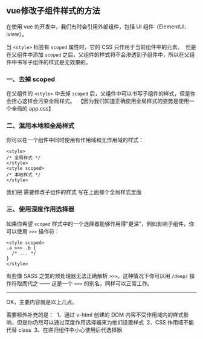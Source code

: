 ## vue修改子组件样式的方法
在使用 vue 的开发中，我们有时会引用外部组件，包括 UI 组件（ElementUI、iview）。

当 `<style>` 标签有 `scoped` 属性时，它的 CSS 只作用于当前组件中的元素。 
但是在父组件中添加 `scoped` 之后，父组件的样式将不会渗透到子组件中，所以在父组件中书写子组件的样式是无效果的。

### 一、去掉 scoped

在父组件的 `<style>` 中去掉 `scoped` 后，父组件中可以书写子组件的样式，但是你会担心这样会污染全局样式。 
【因为我们知道正确使用全局样式的姿势是使用一个全局的 app.css】

### 二、混用本地和全局样式

你可以在一个组件中同时使用有作用域和无作用域的样式：

```
<style>
/* 全局样式 */
</style>
<style scoped>
/* 本地样式 */
</style>
```

我们把 需要修改子组件的样式 写在上面那个全局样式里面

### 三、使用深度作用选择器

如果你希望 `scoped` 样式中的一个选择器能够作用得“更深”，例如影响子组件，你可以使用 `>>>` 操作符：

```
<style scoped>
.a >>> .b {
  /* ... */
}
</style>
```

有些像 SASS 之类的预处理器无法正确解析 `>>>`。这种情况下你可以用 `/deep/` 操作符取而代之 —— 这是一个 `>>>` 的别名，同样可以正常工作。

* * *

OK，主要内容就是以上几点。

需要额外补充的是： 
1、通过 v-html 创建的 DOM 内容不受作用域内的样式影响，但是你仍然可以通过深度作用选择器来为他们设置样式 
2、CSS 作用域不能代替 class 
3、在递归组件中小心使用后代选择器
